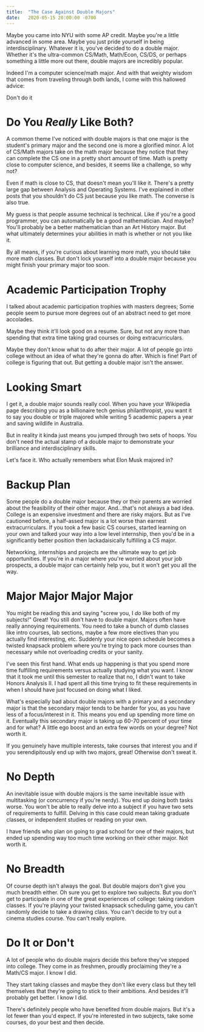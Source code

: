 ```yaml
---
title:  "The Case Against Double Majors"
date:   2020-05-15 20:00:00 -0700
---
```


Maybe you came into NYU with some AP credit. Maybe you're a little
advanced in some area. Maybe you just pride yourself in being
interdisciplinary. Whatever it is, you've decided to do a double
major. Whether it's the ultra-common CS/Math, Math/Econ, CS/DS, or
perhaps something a little more out there, double majors are
incredibly popular.

Indeed I'm a computer science/math major. And with that weighty wisdom
that comes from traveling through both lands, I come with this
hallowed advice:

Don't do it

# Do You *Really* Like Both?

A common theme I've noticed with double majors is that one major is
the student's primary major and the second one is more a glorified
minor. A lot of CS/Math majors take on the math major because they
notice that they can complete the CS one in a pretty short amount of
time. Math is pretty close to computer science, and besides, it seems
like a challenge, so why not?

Even if math is close to CS, that doesn't mean you'll like
it. There's a pretty large gap between Analysis and Operating
Systems. I've explained in other posts that you shouldn't do CS just
because you like math. The converse is also true.

My guess is that people assume technical is technical. Like if you're
a good programmer, you can automatically be a good mathematician. And
maybe? You'll probably be a better mathematician than an Art History
major. But what ultimately determines your abilities in math is
whether or not you like it.

By all means, if you're curious about learning more math, you should
take more math classes. But don't lock yourself into a double major
because you might finish your primary major too soon.

# Academic Participation Trophy

I talked about academic participation trophies with masters degrees;
Some people seem to pursue more degrees out of an abstract need to get
more accolades.

Maybe they think it'll look good on a resume. Sure, but not any more
than spending that extra time taking grad courses or doing
extracurriculars.

Maybe they don't know what to do after their major. A lot of people go
into college without an idea of what they're gonna do after. Which is
fine! Part of college is figuring that out. But getting a double major
isn't the answer.

# Looking Smart

I get it, a double major sounds really cool. When you have your
Wikipedia page describing you as a billionaire tech genius
philanthropist, you want it to say you double or triple majored while
writing 5 academic papers a year and saving wildlife in Australia.

But in reality it kinda just means you jumped through two sets of
hoops. You don't need the actual stamp of a double major to
demonstrate your brilliance and interdisciplinary skills.

Let's face it. Who actually remembers what Elon Musk majored in?

# Backup Plan

Some people do a double major because they or their parents are
worried about the feasibility of their other major. And...that's not
always a bad idea. College is an expensive investment and there are
risky majors. But as I've cautioned before, a half-assed major is a
lot worse than earnest extracurriculars. If you took a few basic CS
courses, started learning on your own and talked your way into a low
level internship, then you'd be in a significantly better position
then lackadaisically fulfilling a CS major.

Networking, internships and projects are the ultimate way to get job
opportunities. If you're in a major where you're worried about your
job prospects, a double major can certainly help you, but it won't get
you all the way.

# Major Major Major Major

You might be reading this and saying "screw you, I *do* like both of
my subjects!" Great! You still don't have to double major. Majors
often have really annoying requirements. You need to take a bunch of
dumb classes like intro courses, lab sections, maybe a few more
electives than you actually find interesting, etc. Suddenly your nice
open schedule becomes a twisted knapsack problem where you're trying
to pack more courses than necessary while not overloading credits or
your sanity.

I've seen this first hand. What ends up happening is that you spend
more time fulfilling requirements versus actually studying what you
want. I know that it took me until this semester to realize that no, I
didn't want to take Honors Analysis II. I had spent all this time
trying to fit these requirements in when I should have just focused on
doing what I liked.

What's especially bad about double majors with a primary and a
secondary major is that the secondary major tends to be harder for
you, as you have less of a focus/interest in it. This means you end up
spending more time on it. Eventually this secondary major is taking up
60-70 percent of your time and for what? A little ego boost and an
extra few words on your degree? Not worth it.

If you genuinely have multiple interests, take courses that interest
you and if you serendipitously end up with two majors, great!
Otherwise don't sweat it.

# No Depth

An inevitable issue with double majors is the same inevitable issue
with multitasking (or concurrency if you're nerdy). You end up doing
both tasks worse. You won't be able to really delve into a subject if
you have two sets of requirements to fulfill. Delving in this case
could mean taking graduate classes, or independent studies or reading
on your own.

I have friends who plan on going to grad school for one of their
majors, but ended up spending way too much time working on their other
major. Not worth it.

# No Breadth

Of course depth isn't always the goal. But double majors don't give
you much breadth either. Oh sure you get to explore two subjects. But
you don't get to participate in one of the great experiences of
college: taking random classes. If you're playing your twisted
knapsack scheduling game, you can't randomly decide to take a drawing
class. You can't decide to try out a cinema studies course. You can't
really explore.

# Do It or Don't

A lot of people who do double majors decide this before they've
stepped into college. They come in as freshmen, proudly proclaiming
they're a Math/CS major. I know I did.

They start taking classes and maybe they don't like every class but
they tell themselves that they're going to stick to their
ambitions. And besides it'll probably get better. I know I did.

There's definitely people who have benefited from double majors. But
it's a lot fewer than you'd expect. If you're interested in two
subjects, take some courses, do your best and then decide.
